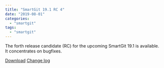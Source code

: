 ```yaml
---
title: "SmartGit 19.1 RC 4"
date: "2019-08-01"
categories: 
  - "smartgit"
tags: 
  - "smartgit"
---
```


The forth release candidate (RC) for the upcoming SmartGit 19.1 is available. It concentrates on bugfixes.

[Download](http://www.syntevo.com/smartgit/preview) [Change log](http://www.syntevo.com/smartgit/changelog-eap.txt)
